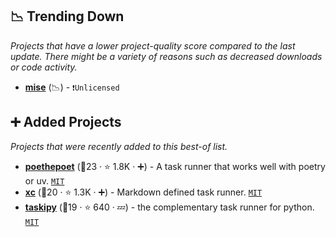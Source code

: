 ## 📉 Trending Down

_Projects that have a lower project-quality score compared to the last update. There might be a variety of reasons such as decreased downloads or code activity._

- <b><a href="{}">mise</a></b> (📉) -  <code>❗Unlicensed</code>

## ➕ Added Projects

_Projects that were recently added to this best-of list._

- <b><a href="https://github.com/nat-n/poethepoet">poethepoet</a></b> (🥇23 ·  ⭐ 1.8K · ➕) - A task runner that works well with poetry or uv. <code><a href="http://bit.ly/34MBwT8">MIT</a></code> <code><img src="https://www.python.org/static/favicon.ico" style="display:inline;" width="13" height="13"></code>
- <b><a href="https://github.com/joerdav/xc">xc</a></b> (🥇20 ·  ⭐ 1.3K · ➕) - Markdown defined task runner. <code><a href="http://bit.ly/34MBwT8">MIT</a></code>
- <b><a href="https://github.com/taskipy/taskipy">taskipy</a></b> (🥉19 ·  ⭐ 640 · 💤) - the complementary task runner for python. <code><a href="http://bit.ly/34MBwT8">MIT</a></code> <code><img src="https://www.python.org/static/favicon.ico" style="display:inline;" width="13" height="13"></code>

